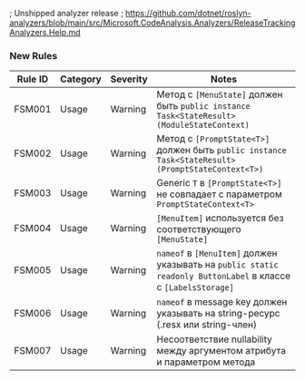 ﻿; Unshipped analyzer release
; https://github.com/dotnet/roslyn-analyzers/blob/main/src/Microsoft.CodeAnalysis.Analyzers/ReleaseTrackingAnalyzers.Help.md

### New Rules

Rule ID | Category | Severity | Notes
--------|----------|----------|-------
FSM001 | Usage | Warning | Метод с `[MenuState]` должен быть `public instance Task<StateResult>(ModuleStateContext)`
FSM002 | Usage | Warning | Метод с `[PromptState<T>]` должен быть `public instance Task<StateResult>(PromptStateContext<T>)`
FSM003 | Usage | Warning | Generic `T` в `[PromptState<T>]` не совпадает с параметром `PromptStateContext<T>`
FSM004 | Usage | Warning | `[MenuItem]` используется без соответствующего `[MenuState]`
FSM005 | Usage | Warning | `nameof` в `[MenuItem]` должен указывать на `public static readonly ButtonLabel` в классе с `[LabelsStorage]`
FSM006 | Usage | Warning | `nameof` в message key должен указывать на string-ресурс (.resx или string-член)
FSM007 | Usage | Warning | Несоответствие nullability между аргументом атрибута и параметром метода
